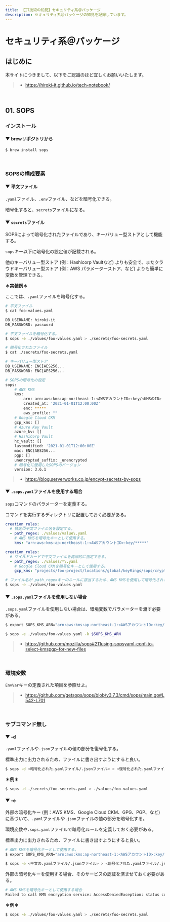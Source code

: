 ```yaml
---
title: 【IT技術の知見】セキュリティ系＠パッケージ
description: セキュリティ系＠パッケージの知見を記録しています。
---
```


# セキュリティ系＠パッケージ

## はじめに

本サイトにつきまして、以下をご認識のほど宜しくお願いいたします。

> - https://hiroki-it.github.io/tech-notebook/

<br>

## 01. SOPS

### インストール

#### ▼ brewリポジトリから

```bash
$ brew install sops
```

<br>

### SOPSの構成要素

#### ▼ 平文ファイル

`.yaml`ファイル、`.env`ファイル、などを暗号化できる。

暗号化すると、`secrets`ファイルになる。

#### ▼ `secrets`ファイル

SOPSによって暗号化されたファイルであり、キーバリュー型ストアとして機能する。

`sops`キー以下に暗号化の設定値が記載される。

他のキーバリュー型ストア (例：Hashicorp Vaultなど) よりも安全で、またクラウドキーバリュー型ストア (例：AWS パラメーターストア、など) よりも簡単に変数を管理できる。

**＊実装例＊**

ここでは、`.yaml`ファイルを暗号化する。

```bash
# 平文ファイル
$ cat foo-values.yaml

DB_USERNAME: hiroki-it
DB_PASSWORD: password
```

```bash
# 平文ファイルを暗号化する。
$ sops -e ./values/foo-values.yaml > ./secrets/foo-secrets.yaml
```

```bash
# 暗号化されたファイル
$ cat ./secrets/foo-secrets.yaml

# キーバリュー型ストア
DB_USERNAME: ENC[AES256...
DB_PASSWORD: ENC[AES256...

# SOPSの暗号化の設定
sops:
    # AWS KMS
    kms:
      - arn: arn:aws:kms:ap-northeast-1:<AWSアカウントID>:key/<KMSのID>
        created_at: '2021-01-01T12:00:00Z'
        enc: *****
        aws_profile: ""
    # Google Cloud CKM
    gcp_kms: []
    # Azure Key Vault
    azure_kv: []
    # HashiCorp Vault
    hc_vault: []
    lastmodified: '2021-01-01T12:00:00Z'
    mac: ENC[AES256...
    pgp: []
    unencrypted_suffix: _unencrypted
    # 暗号化に使用したSOPSのバージョン
    version: 3.6.1
```

> - https://blog.serverworks.co.jp/encypt-secrets-by-sops

#### ▼ `.sops.yaml`ファイルを使用する場合

`sops`コマンドのパラメーターを定義する。

コマンドを実行するディレクトリに配置しておく必要がある。

```yaml
creation_rules:
  # 特定の平文ファイル名を設定する。
  - path_regex: ./values/value\.yaml
    # AWS KMSを暗号化キーとして使用する。
    kms: "arn:aws:kms:ap-northeast-1:<AWSアカウントID>:key/*****"
```

```yaml
creation_rules:
  # ワイルドカードで平文ファイルを再帰的に指定できる。
  - path_regex: ./values/*\.yaml
    # Google Cloud CKMを暗号化キーとして使用する。
    gcp_kms: "projects/foo-project/locations/global/keyRings/sops/cryptoKeys/sops-key"
```

```bash
# ファイル名が path_regexキーのルールに該当するため、AWS KMSを使用して暗号化される。
$ sops -e ./values/foo-values.yaml
```

#### ▼ `.sops.yaml`ファイルを使用しない場合

`.sops.yaml`ファイルを使用しない場合は、環境変数でパラメーターを渡す必要がある。

```bash
$ export SOPS_KMS_ARN="arn:aws:kms:ap-northeast-1:<AWSアカウントID>:key/*****"

$ sops -e ./values/foo-values.yaml -k $SOPS_KMS_ARN
```

> - https://github.com/mozilla/sops#211using-sopsyaml-conf-to-select-kmspgp-for-new-files

<br>

### 環境変数

`EnvVar`キーの定義された項目を参照せよ。

> - https://github.com/getsops/sops/blob/v3.7.3/cmd/sops/main.go#L542-L701

<br>

### サブコマンド無し

#### ▼ -d

`.yaml`ファイルや`.json`ファイルの値の部分を復号化する。

標準出力に出力されるため、ファイルに書き出すようにすると良い。

```bash
$ sops -d <暗号化された.yamlファイル/.jsonファイル> > <復号化された.yamlファイル/.jsonファイル>
```

**＊例＊**

```bash
$ sops -d ./secrets/foo-secrets.yaml > ./values/foo-values.yaml
```

#### ▼ -e

外部の暗号化キー (例：AWS KMS、Google Cloud CKM、GPG、PGP、など) に基づいて、`.yaml`ファイルや`.json`ファイルの値の部分を暗号化する。

環境変数や`.sops.yaml`ファイルで暗号化ルールを定義しておく必要がある。

標準出力に出力されるため、ファイルに書き出すようにすると良い。

```bash
# AWS KMSを暗号化キーとして使用する。
$ export SOPS_KMS_ARN="arn:aws:kms:ap-northeast-1:<AWSアカウントID>:key/*****"

$ sops -e <平文の.yamlファイル/.jsonファイル> > <暗号化された.yamlファイル/.jsonファイル>
```

外部の暗号化キーを使用する場合、そのサービスの認証を済ませておく必要がある。

```bash
# AWS KMSを暗号化キーとして使用する場合
Failed to call KMS encryption service: AccessDeniedException: status code: 400, request id: *****
```

**＊例＊**

```bash
$ sops -e ./values/foo-values.yaml > ./secrets/foo-secrets.yaml
```

<br>
